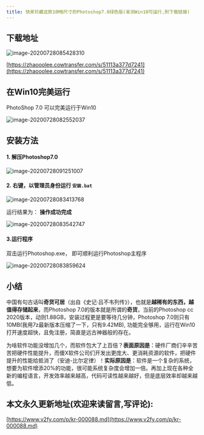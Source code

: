 ```yaml
---
title: 快来珍藏这款10MB尺寸的Photoshop7.0绿色版(亲测Win10可运行,附下载链接)
---
```




## 下载地址



![image-20200728085428310](https://www.v2fy.com/asset/0i/jikemiji/jikemiji-md/kr-000088.assets/image-20200728085428310.png)



[https://zhaooolee.cowtransfer.com/s/51113a377d7241](https://zhaooolee.cowtransfer.com/s/51113a377d7241)



## 在Win10完美运行



PhotoShop 7.0 可以完美运行于Win10

![image-20200728082552037](https://www.v2fy.com/asset/0i/jikemiji/jikemiji-md/kr-000088.assets/image-20200728082552037.png)



## 安装方法

#### 1. 解压Photoshop7.0



![image-20200728091251007](https://www.v2fy.com/asset/0i/jikemiji/jikemiji-md/kr-000088.assets/image-20200728091251007.png)

#### 2. 右键，以管理员身份运行 `安装.bat`



![image-20200728083413768](https://www.v2fy.com/asset/0i/jikemiji/jikemiji-md/kr-000088.assets/image-20200728083413768.png)



运行结果为： **操作成功完成**

![image-20200728083542747](https://www.v2fy.com/asset/0i/jikemiji/jikemiji-md/kr-000088.assets/image-20200728083542747.png)

####  3.运行程序

双击运行Photoshop.exe， 即可顺利运行Photoshop主程序



![image-20200728083859624](https://www.v2fy.com/asset/0i/jikemiji/jikemiji-md/kr-000088.assets/image-20200728083859624.png)



## 小结



中国有句古话叫**奇货可居**（出自《史记·吕不韦列传》），也就是**越稀有的东西，越值得存储起来**，而Photoshop 7.0的版本就是所谓的**奇货**，当前的Photoshop cc 2020版本，动则1.88GB，安装过程更是要等待几分钟，Photoshop 7.0则只有10MB(我用7z最新版本压缩了一下，只有9.42MB), 功能完全够用，运行在Win10打开速度超快，且免注册，简直是远古神器般的存在。





为啥软件功能没增加几个，而软件包大了上百倍？**表面原因是**：硬件厂商们辛辛苦苦把硬件性能提升，而傻X软件公司们开发出更庞大、更消耗资源的软件，把硬件提升的性能给抵消了（安迪-比尔定律）！**实际原因是**：软件是一个复杂的系统，想要为软件增添20%的功能，很可能系统复杂度会增加一倍。再加上现在各种全新的编程语言，开发效率越来越高，代码可读性越来越好，但是底层效率却越来越低。






## 本文永久更新地址(欢迎来读留言,写评论):

[https://www.v2fy.com/p/kr-000088.md](https://www.v2fy.com/p/kr-000088.md)
